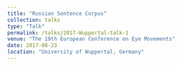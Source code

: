 ```yaml
---
title: "Russian Sentence Corpus"
collection: talks
type: "Talk"
permalink: /talks/2017-Wuppertal-talk-1
venue: "The 19th European Conference on Eye Movements"
date: 2017-08-23
location: "University of Wuppertal, Germany"
---
```



